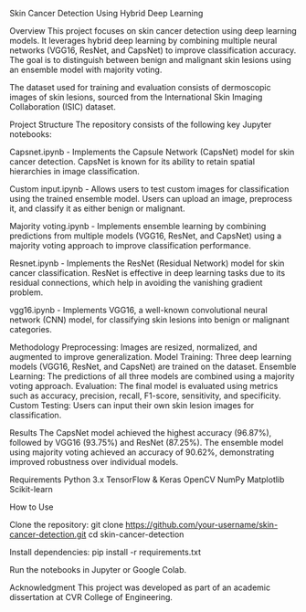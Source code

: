 
Skin Cancer Detection Using Hybrid Deep Learning

Overview
This project focuses on skin cancer detection using deep learning models. It leverages hybrid deep learning by combining multiple neural networks (VGG16, ResNet, and CapsNet) to improve classification accuracy. The goal is to distinguish between benign and malignant skin lesions using an ensemble model with majority voting.

The dataset used for training and evaluation consists of dermoscopic images of skin lesions, sourced from the International Skin Imaging Collaboration (ISIC) dataset.

Project Structure
The repository consists of the following key Jupyter notebooks:

Capsnet.ipynb - Implements the Capsule Network (CapsNet) model for skin cancer detection. CapsNet is known for its ability to retain spatial hierarchies in image classification.

Custom input.ipynb - Allows users to test custom images for classification using the trained ensemble model. Users can upload an image, preprocess it, and classify it as either benign or malignant.

Majority voting.ipynb - Implements ensemble learning by combining predictions from multiple models (VGG16, ResNet, and CapsNet) using a majority voting approach to improve classification performance.

Resnet.ipynb - Implements the ResNet (Residual Network) model for skin cancer classification. ResNet is effective in deep learning tasks due to its residual connections, which help in avoiding the vanishing gradient problem.

vgg16.ipynb - Implements VGG16, a well-known convolutional neural network (CNN) model, for classifying skin lesions into benign or malignant categories.

Methodology
Preprocessing: Images are resized, normalized, and augmented to improve generalization.
Model Training: Three deep learning models (VGG16, ResNet, and CapsNet) are trained on the dataset.
Ensemble Learning: The predictions of all three models are combined using a majority voting approach.
Evaluation: The final model is evaluated using metrics such as accuracy, precision, recall, F1-score, sensitivity, and specificity.
Custom Testing: Users can input their own skin lesion images for classification.

Results
The CapsNet model achieved the highest accuracy (96.87%), followed by VGG16 (93.75%) and ResNet (87.25%).
The ensemble model using majority voting achieved an accuracy of 90.62%, demonstrating improved robustness over individual models.

Requirements
Python 3.x
TensorFlow & Keras
OpenCV
NumPy
Matplotlib
Scikit-learn

How to Use

Clone the repository:
git clone https://github.com/your-username/skin-cancer-detection.git
cd skin-cancer-detection

Install dependencies:
pip install -r requirements.txt

Run the notebooks in Jupyter or Google Colab.

Acknowledgment
This project was developed as part of an academic dissertation at CVR College of Engineering.
